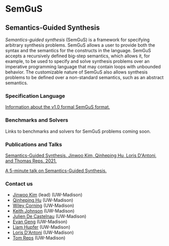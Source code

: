 
# SemGuS

## Semantics-Guided Synthesis

*Semantics-guided synthesis* (SemGuS) is a framework for specifying arbitrary synthesis problems. SemGuS allows a user to provide both the syntax and the semantics for the constructs in the language. SemGuS accepts a recursively defined big-step semantics, which allows it, for example, to be used to specify and solve synthesis problems over an imperative programming language that may contain loops with unbounded behavior. The customizable nature of SemGuS also allows synthesis problems to be defined over a non-standard semantics, such as an abstract semantics.

### Specification Language

[Information about the v1.0 formal SemGuS format.](language)

### Benchmarks and Solvers

Links to benchmarks and solvers for SemGuS problems coming soon.

### Publications and Talks

[Semantics-Guided Synthesis. Jinwoo Kim, Qinheping Hu, Loris D'Antoni, and Thomas Reps. 2021.](https://pages.cs.wisc.edu/~loris/papers/popl21.pdf)

[A 5-minute talk on Semantics-Guided Synthesis.](talks)


### Contact us

- [Jinwoo Kim](mailto:pl@cs.wisc.edu) (lead) (UW-Madison)
- [Qinheping Hu](mailto:qhu28@cs.wisc.edu) (UW-Madison)
- [Wiley Corning](mailto:wcorning@wisc.edu) (UW-Madison)
- [Keith Johnson](mailto:keith.johnson@wisc.edu) (UW-Madison)
- [Julien De Castelnau](decastelnau@wisc.edu) (UW-Madison)
- [Evan Geng](egeng@wisc.edu) (UW-Madison)
- [Liam Hupfer](lhupfer@wisc.edu) (UW-Madison)
- [Loris D'Antoni](mailto:loris@cs.wisc.edu) (UW-Madison)
- [Tom Reps](mailto:reps@cs.wisc.edu) (UW-Madison)

